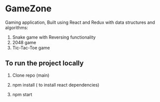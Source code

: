 # GameZone
Gaming application, Built using React and Redux with data structures and algorithms:

1. Snake game with Reversing functionality
2. 2048 game
3. Tic-Tac-Toe game

## To run the project locally

1. Clone repo (main)

2. npm install ( to install react dependencies)

3. npm start
